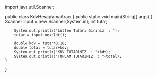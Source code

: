 import java.util.Scanner;

public class KdvHesaplamaAracı {
    public static void main(String[] args) {
        Scanner input = new Scanner(System.in);
        int tutar;


        System.out.println("Lütfen Tutarı Giriniz  : ");
        tutar = input.nextInt();

        double kdv = tutar*0.18;
        double total = tutar+kdv;
        System.out.println("KDV TUTARINIZ  : "+kdv);
        System.out.println("TOPLAM TUTARINIZ  : "+total);
    }
}
